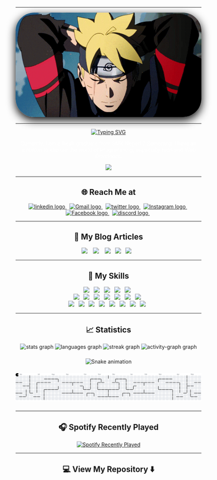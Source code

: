 <hr>

<div align="center" style="">
  <img width="auto" style="border-radius:50px;box-shadow: 0 8px 24px rgba(0, 0, 0, 1);" src="https://raw.githubusercontent.com/haykalradiandra/haykalradiandra/master/Assets/boruto3.gif"/>
</div>

<hr>

<div align="center">
  <a href="https://git.io/typing-svg">
    <img src="https://readme-typing-svg.demolab.com?font=Righteous&size=35&duration=4000&pause=200&center=true&vCenter=true&width=500&height=70&lines=Hi+...+Coders+%3C%2F%3E+%F0%9F%91%8B;I+am+Haykal+Radiandra" alt="Typing SVG" />
  </a>
  <p style="color:white;">Currently, I am a fresh graduate from SMK Negeri 7 Semarang. I have an ambition to explore the world of Programming, especially Frontend Web Developer.</p>
  <!-- <img src="https://komarev.com/ghpvc/?username=haykalradiandra&style=plastic" alt="https://github.com/HaykalRadiandra" width="150px"/> -->
  <img src="https://profile-counter.glitch.me/haykalradiandra/count.svg?"/>
</div>

<hr>

<h2  align="center">🌐 Reach Me at</h2>

<div align="center">
  <a target="_blank"href="https://www.linkedin.com/in/uzuhiko/">
    <img src="https://raw.githubusercontent.com/maurodesouza/profile-readme-generator/master/src/assets/icons/social/linkedin/default.svg" width="52" height="40" alt="linkedin logo"  />
  </a>&nbsp;
  <a href="mailto: haykalradiandra@gmail.com?subject=Hello%20Haykal,%20From%20Github">
    <img src="https://raw.githubusercontent.com/maurodesouza/profile-readme-generator/master/src/assets/icons/social/gmail/default.svg" width="52" height="40" alt="Gmail logo"  />
  </a>&nbsp;
  <a target="_blank"href="https://twitter.com/haykalradiandra">
   <img src="https://raw.githubusercontent.com/maurodesouza/profile-readme-generator/master/src/assets/icons/social/twitter/default.svg" width="52" height="40" alt="twitter logo"  />
  </a>&nbsp;
  <a target="_blank"href="https://instagram.com/haykaldindra_">
    <img src="https://raw.githubusercontent.com/maurodesouza/profile-readme-generator/master/src/assets/icons/social/instagram/default.svg" width="52" height="40" alt="Instagram logo"  />
  </a>&nbsp;
  <a target="_blank"href="https://fb.com/haykal.radindra">
    <img src="https://raw.githubusercontent.com/maurodesouza/profile-readme-generator/master/src/assets/icons/social/facebook/default.svg" width="52" height="40" alt="Facebook logo"  />
  </a>&nbsp;
  <a target="_blank"href="https://discord.gg/YQsSRYkc">
   <img src="https://raw.githubusercontent.com/maurodesouza/profile-readme-generator/master/src/assets/icons/social/discord/default.svg" width="52" height="40" alt="discord logo"  />
  </a>&nbsp;
</div>

<hr>

<h2 align="center">📝 My Blog Articles</h2>

<p align="center" align='right'>
  <a target="_blank"href="https://hashnode.com/@Uzuhiko"><img src="https://img.shields.io/badge/Hashnode-2962FF?style=for-the-badge&logo=hashnode&logoColor=white" /></a>&nbsp;&nbsp;&nbsp;
  <a target="_blank"href="https://dev.to/haykal_radiandra"><img src="https://img.shields.io/badge/dev.to-483D8B.svg?&style=for-the-badge&logo=dev.to&logoColor=white" /></a>&nbsp;&nbsp;&nbsp;
  <a target="_blank"href="https://www.showwcase.com/haykalradiandra"><img height="29px" src="https://img.shields.io/badge/Showwcase-451952?logo=gitbook&logoColor=white"/></a> &nbsp;
  <a target="_blank"href="https://hackmd.io/@Uzuhiko"><img height="29px" src="https://img.shields.io/badge/Hackmd-005571?logo=hackster&logoColor=white"/></a> &nbsp;
  <a target="_blank"href="https://medium.com/@haykalradiandra"><img src="https://img.shields.io/badge/Medium%20-808000.svg?&style=for-the-badge&logo=medium&logoColor=white" /></a>&nbsp;&nbsp;&nbsp;
</p>

<hr>

<h2 align="center"> 🔖 My Skills</h2>

<div align="center">  
  <!-- <img src="https://img.shields.io/badge/npm-CB3837?style=for-the-badge&logo=npm&logoColor=white" />&nbsp;&nbsp; -->
  <img src="https://img.shields.io/badge/nginx-%23009639.svg?style=for-the-badge&logo=nginx&logoColor=white" />&nbsp;&nbsp;
  <img src="https://img.shields.io/badge/apache-%23D42029.svg?style=for-the-badge&logo=apache&logoColor=white" />&nbsp;&nbsp;
  <img src="https://img.shields.io/badge/MariaDB-003545?style=for-the-badge&logo=mariadb&logoColor=white" />&nbsp;&nbsp;
  <img src="https://img.shields.io/badge/mysql-%2300f.svg?style=for-the-badge&logo=mysql&logoColor=white" />&nbsp;&nbsp;
  <img src="https://img.shields.io/badge/docker-%230db7ed.svg?style=for-the-badge&logo=docker&logoColor=white" />&nbsp;&nbsp;
</div>

<div align="center">
  <img src="https://img.shields.io/badge/git-%23F05033.svg?style=for-the-badge&logo=git&logoColor=white" />&nbsp;&nbsp;
  <img src="https://img.shields.io/badge/github-%23121011.svg?style=for-the-badge&logo=github&logoColor=white" />&nbsp;&nbsp;
  <img src="https://img.shields.io/badge/gitlab-800000.svg?style=for-the-badge&logo=gitlab&logoColor=oranye" />&nbsp;&nbsp;
  <img src="https://img.shields.io/badge/Linux-FCC624?style=for-the-badge&logo=linux&logoColor=black" />&nbsp;&nbsp;
  <img src="https://img.shields.io/badge/Ubuntu-E95420?style=for-the-badge&logo=ubuntu&logoColor=white" />&nbsp;&nbsp;
  <img src="https://img.shields.io/badge/Debian-D70A53?style=for-the-badge&logo=debian&logoColor=white" />&nbsp;&nbsp;
  <img src="https://img.shields.io/badge/Kali-268BEE?style=for-the-badge&logo=kalilinux&logoColor=white" />&nbsp;&nbsp;
</div>

<div align="center">
  <img src="https://img.shields.io/badge/html5-%23E34F26.svg?style=for-the-badge&logo=html5&logoColor=white" />&nbsp;&nbsp;
  <img src="https://img.shields.io/badge/css3-%231572B6.svg?style=for-the-badge&logo=css3&logoColor=white" />&nbsp;&nbsp;
  <img src="https://img.shields.io/badge/Bootstrap-%231572B6.svg?style=for-the-badge&logo=bootstrap&logoColor=white" />&nbsp;&nbsp;
  <img src="https://img.shields.io/badge/Sass-CC6699?style=for-the-badge&logo=sass&logoColor=white" />&nbsp;&nbsp;
  <img src="https://img.shields.io/badge/Tailwind_CSS-38B2AC?style=for-the-badge&logo=tailwind-css&logoColor=white" />&nbsp;&nbsp;
  <img src="https://img.shields.io/badge/javascript-000080.svg?style=for-the-badge&logo=javascript&logoColor=%23F7DF1E" />&nbsp;&nbsp;
  <img src="https://img.shields.io/badge/php-%23777BB4.svg?style=for-the-badge&logo=php&logoColor=white" />&nbsp;&nbsp;
  <img src="https://img.shields.io/badge/python-3670A0?style=for-the-badge&logo=python&logoColor=ffdd54" />&nbsp;&nbsp;
  <!-- <img src="https://img.shields.io/badge/Node%20js-339933?style=for-the-badge&logo=nodedotjs&logoColor=white" />&nbsp;&nbsp;
  <img src="https://img.shields.io/badge/React-20232A?style=for-the-badge&logo=react&logoColor=61DAFB" />&nbsp;&nbsp;
  <img src="https://img.shields.io/badge/next%20js-000000?style=for-the-badge&logo=nextdotjs&logoColor=white" />&nbsp;&nbsp; -->
</div>

<hr>

<h2 align="center">📈 Statistics</h2>

<div align="center">
  <img src="https://github-readme-stats.vercel.app/api?username=haykalradiandra&hide_title=false&hide_rank=false&show_icons=true&include_all_commits=true&count_private=true&disable_animations=false&theme=react&locale=en&hide_border=false&order=1" height="150" alt="stats graph"  />
  <img src="https://github-readme-stats.vercel.app/api/top-langs?username=haykalradiandra&locale=en&hide_title=false&layout=compact&card_width=320&langs_count=5&theme=react&hide_border=false&order=2" height="150" alt="languages graph"  />
  <img src="https://streak-stats.demolab.com?user=haykalradiandra&locale=en&mode=daily&theme=react&hide_border=false&border_radius=5&order=3" height="150" alt="streak graph"  />
  <img src="https://github-readme-activity-graph.vercel.app/graph?username=haykalradiandra&radius=16&theme=react&area=true&order=5" height="300" alt="activity-graph graph"  />

  ###

  <img src="https://raw.githubusercontent.com/haykalradiandra/haykalradiandra/output/snake.svg" alt="Snake animation" />

  ###

  <picture>
    <source media="(prefers-color-scheme: dark)" srcset="https://raw.githubusercontent.com/haykalradiandra/haykalradiandra/output/pacman-contribution-graph-dark.svg">
    <source media="(prefers-color-scheme: light)" srcset="https://raw.githubusercontent.com/haykalradiandra/haykalradiandra/output/pacman-contribution-graph.svg">
    <img alt="pacman contribution graph" src="https://raw.githubusercontent.com/haykalradiandra/haykalradiandra/output/pacman-contribution-graph.svg">
  </picture>

  ###
</div>

<hr>

<h2  align="center">🎧 Spotify Recently Played</h2>

<div align="center">
  <a href="https://open.spotify.com/user/Bembem">
    <img src="https://spotify-recently-played-readme.vercel.app/api?user=31hk2lcrdgpmhkzju5bemqywymtu&count=5&width=800&unique=1" alt="Spotify Recently Played">
  </a>
</div>

<hr>

<h2  align="center">💻 View My Repository ⬇️ </h2>
<!-- 
<h1 align="center" ><img src="https://media.giphy.com/media/hvRJCLFzcasrR4ia7z/giphy.gif" width="30px"/> Hi... Jhonn</h1> -->
